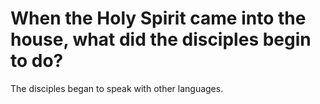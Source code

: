 # When the Holy Spirit came into the house, what did the disciples begin to do?

The disciples began to speak with other languages.
